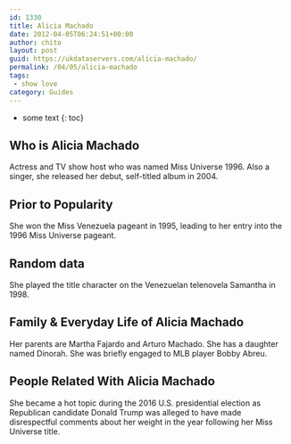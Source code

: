 ```yaml
---
id: 1330
title: Alicia Machado
date: 2012-04-05T06:24:51+00:00
author: chito
layout: post
guid: https://ukdataservers.com/alicia-machado/
permalink: /04/05/alicia-machado
tags:
 - show love
category: Guides
---
```


* some text
{: toc}


## Who is  Alicia Machado
                  
                  
                  
Actress and TV show host who was named Miss Universe 1996. Also a singer, she released her debut, self-titled album in 2004.
                  
                
                
                
## Prior to Popularity 
                  
                  
                  
She won the Miss Venezuela pageant in 1995, leading to her entry into the 1996 Miss Universe pageant.
                  
                
                
                
## Random data 
                  
                  
                  
She played the title character on the Venezuelan telenovela Samantha in 1998.
                  
                
                
                
## Family & Everyday Life of Alicia Machado
                  
                  
                  
Her parents are Martha Fajardo and Arturo Machado. She has a daughter named Dinorah. She was briefly engaged to MLB player Bobby Abreu.
                  
                
                
                
## People Related With  Alicia Machado
                  
                  
                  
She became a hot topic during the 2016 U.S. presidential election as Republican candidate Donald Trump was alleged to have made disrespectful comments about her weight in the year following her Miss Universe title.
                  
                
              
            
          
          
          
    
    
  
